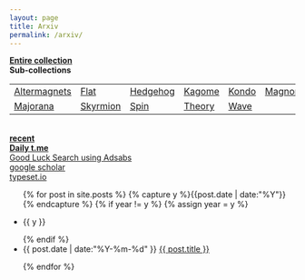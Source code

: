 ```yaml
---
layout: page
title: Arxiv
permalink: /arxiv/
---
```

 
  <a href="../../entire-collection"><b>   Entire collection  </b></a>
  <br>
  <b>  Sub-collections </b>
  <table>
    <tr>
        <td><a href="../arxiv/altermagnet">Altermagnets</a></td>
        <td><a href="../arxiv/flat">Flat</a></td>
        <td><a href="../arxiv/hedgehog">Hedgehog</a></td>
        <td><a href="../arxiv/kagome">Kagome</a></td>
        <td><a href="../arxiv/kondo">Kondo</a></td>
        <td><a href="../arxiv/magnon">Magnon</a></td>
    </tr>
    <tr>
        <td><a href="../arxiv/majorana">Majorana</a></td>
        <td><a href="../arxiv/skyrmion">Skyrmion</a></td>
        <td><a href="../arxiv/spin">Spin</a></td>
        <td><a href="../arxiv/theory">Theory</a></td>
        <td><a href="../arxiv/wave">Wave</a></td>
        <td></td>
    </tr>
</table>
  <br>
  <a href="../arxiv/recent"><b>   recent </b></a>
  <br>
  <a href="https://jinhong-park.github.io/t_me"><b> Daily t.me </b></a>
  <br>
  <a href="#" onclick="window.open('https://ui.adsabs.harvard.edu', '_blank', 'width=1000,height=600');"> Good Luck Search using Adsabs </a>
  <br>
  <a href="#" onclick="window.open('https://scholar.google.com', '_blank', 'width=1000,height=600');"> google scholar </a>
  <br>
  <a href="#" onclick="window.open('https://typeset.io', '_blank', 'width=1000,height=600');"> typeset.io </a>

   

   
<ul class="listing">
{% for post in site.posts %}
  {% capture y %}{{post.date | date:"%Y"}}{% endcapture %}
  {% if year != y %}
    {% assign year = y %}
    <li class="listing-seperator"><p>{{ y }}</p></li>
  {% endif %}
  <li class="listing-item">
 <time datetime="{{ post.date | date:"%Y-%m-%d" }}">{{ post.date | date:"%Y-%m-%d" }}</time> 
    <a href="{{ post.url }}" title="{{ post.title }}">{{ post.title }}</a>
  </li>

{% endfor %}
</ul>
